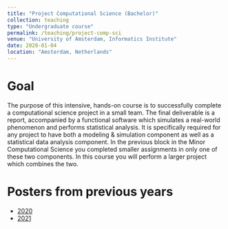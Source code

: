 ```yaml
---
title: "Project Computational Science (Bachelor)"
collection: teaching
type: "Undergraduate course"
permalink: /teaching/project-comp-sci
venue: "University of Amsterdam, Informatics Institute"
date: 2020-01-04
location: "Amsterdam, Netherlands"
---
```


Goal
=====

The purpose of this intensive, hands-on course is to successfully complete a computational science project in a small team. The final deliverable is a report, accompanied by a functional software which simulates a real-world phenomenon and performs statistical analysis. It is specifically required for any project to have both a modeling & simulation component as well as a statistical data analysis component. In the previous block in the Minor Computational Science you completed smaller assignments in only one of these two components. In this course you will perform a larger project which combines the two.

Posters from previous years
===========================

* [2020](https://trello.com/b/7Cwz5cG5/project-computational-scienc-2020)
* [2021](https://trello.com/b/dEqi6qXW/project-computational-science-2021)
